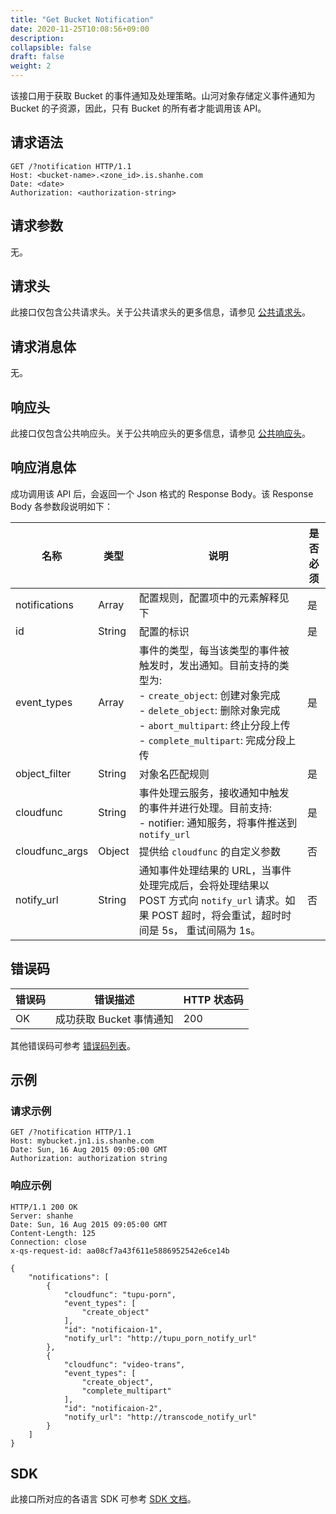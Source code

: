 ```yaml
---
title: "Get Bucket Notification"
date: 2020-11-25T10:08:56+09:00
description:
collapsible: false
draft: false
weight: 2
---
```


该接口用于获取 Bucket 的事件通知及处理策略。山河对象存储定义事件通知为 Bucket 的子资源，因此，只有 Bucket 的所有者才能调用该 API。


## 请求语法

```http
GET /?notification HTTP/1.1
Host: <bucket-name>.<zone_id>.is.shanhe.com
Date: <date>
Authorization: <authorization-string>
```

## 请求参数

无。

## 请求头

此接口仅包含公共请求头。关于公共请求头的更多信息，请参见 [公共请求头](/storage/object-storage/api/common_header/#请求头字段-request-header)。

## 请求消息体

无。

## 响应头

此接口仅包含公共响应头。关于公共响应头的更多信息，请参见 [公共响应头](/storage/object-storage/api/common_header/#响应头字段-response-header)。

## 响应消息体

成功调用该 API 后，会返回一个 Json 格式的 Response Body。该 Response Body 各参数段说明如下：

| 名称 | 类型 | 说明 | 是否必须 |
| - | - | - | - |
| notifications | Array | 配置规则，配置项中的元素解释见下 |  是 |
| id | String | 配置的标识 | 是 |
| event_types | Array | 事件的类型，每当该类型的事件被触发时，发出通知。目前支持的类型为: <br> - `create_object`: 创建对象完成 <br> - `delete_object`: 删除对象完成 <br> - `abort_multipart`: 终止分段上传 <br> - `complete_multipart`: 完成分段上传 | 是 |
| object_filter | String | 对象名匹配规则 | 是 |
| cloudfunc | String | 事件处理云服务，接收通知中触发的事件并进行处理。目前支持: <br> - notifier: 通知服务，将事件推送到 `notify_url` | 是 |
| cloudfunc_args | Object | 提供给 `cloudfunc` 的自定义参数 | 否 |
| notify_url | String | 通知事件处理结果的 URL，当事件处理完成后，会将处理结果以 POST 方式向 `notify_url` 请求。如果 POST 超时，将会重试，超时时间是 5s， 重试间隔为 1s。| 否 |

## 错误码

| 错误码 | 错误描述 | HTTP 状态码 |
| --- | --- | --- |
| OK | 成功获取 Bucket 事情通知 | 200 |

其他错误码可参考 [错误码列表](/storage/object-storage/api/error_code/#错误码列表)。

## 示例

### 请求示例

```http
GET /?notification HTTP/1.1
Host: mybucket.jn1.is.shanhe.com
Date: Sun, 16 Aug 2015 09:05:00 GMT
Authorization: authorization string
```

### 响应示例

```http
HTTP/1.1 200 OK
Server: shanhe
Date: Sun, 16 Aug 2015 09:05:00 GMT
Content-Length: 125
Connection: close
x-qs-request-id: aa08cf7a43f611e5886952542e6ce14b

{
    "notifications": [
        {
            "cloudfunc": "tupu-porn",
            "event_types": [
                "create_object"
            ],
            "id": "notificaion-1",
            "notify_url": "http://tupu_porn_notify_url"
        },
        {
            "cloudfunc": "video-trans",
            "event_types": [
                "create_object",
                "complete_multipart"
            ],
            "id": "notificaion-2",
            "notify_url": "http://transcode_notify_url"
        }
    ]
}
```

## SDK

此接口所对应的各语言 SDK 可参考 [SDK 文档](/storage/object-storage/sdk/)。
